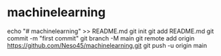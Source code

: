 # machinelearning
echo "# machinelearning" >> README.md
git init
git add README.md
git commit -m "first commit"
git branch -M main
git remote add origin https://github.com/Neso45/machinelearning.git
git push -u origin main
